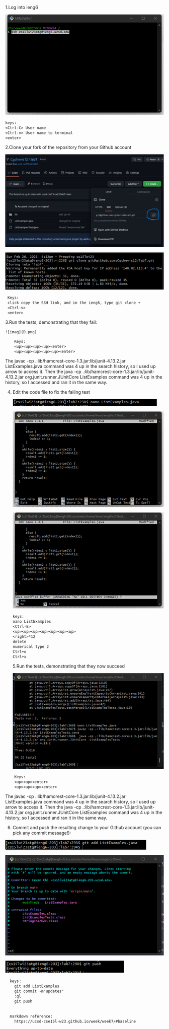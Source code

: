 1.Log into ieng6

![imag](A.png)

```
keys:
<Ctrl-C> User name
<Ctrl-v> User name to terminal
<enter>
```

2.Clone your fork of the repository from your Github account
 
 ![imag](B.png)
 
 ![imag](C.png)
 ```
  Keys:
  click copy the SSH link, and in the ieng6, type git clone + 
  <Ctrl-v>
  <enter>
 ```

3.Run the tests, demonstrating that they fail:

    ![imag](D.png)
   

```
    Keys: 
    <up><up><up><up><enter>
    <up><up><up><up><up><enter>
```

The javac -cp .:lib/hamcrest-core-1.3.jar:lib/junit-4.13.2.jar ListExamples.java command was 4 up in the search history, so I used up arrow to access it. Then the java -cp .:lib/hamcrest-core-1.3.jar:lib/junit-4.13.2.jar org.junit.runner.JUnitCore ListExamples command was 4 up in the history, so I accessed and ran it in the same way.

4. Edit the code file to fix the failing test
     
      ![imag](G.png)
     
      ![imag](E.png)
     
      ![imag](F.png)
      
      ```
      keys:
      nano ListExamples
      <Ctrl-E>
      <up><up><up><up><up><up><up>
      <right>*12
      delete
      numerical type 2
      Ctrl+o
      Ctrl+x
      ```
      5.Run the tests, demonstrating that they now succeed
      

    ![imag](H.png)
```
    Keys: 
    <up><up><enter>
    <up><up><up><enter>
 ```   
The javac -cp .:lib/hamcrest-core-1.3.jar:lib/junit-4.13.2.jar ListExamples.java command was 4 up in the search history, so I used up arrow to access it. Then the java -cp .:lib/hamcrest-core-1.3.jar:lib/junit-4.13.2.jar org.junit.runner.JUnitCore ListExamples command was 4 up in the history, so I accessed and ran it in the same way.
   
6. Commit and push the resulting change to your Github account (you can pick any commit message!):
     
![imag](I.png)

![imag](J.png)

![imag](K.png)
     


      keys：
        git add ListExamples
        git commit -m"updates"
        :ql
        git push

      
      markdown reference:
        https://ucsd-cse15l-w23.github.io/week/week7/#baseline
